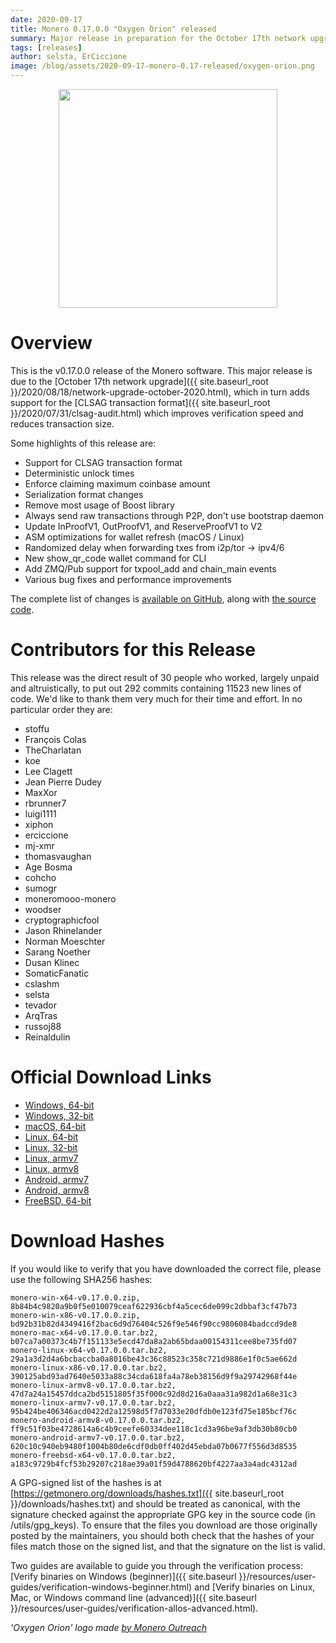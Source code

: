 ```yaml
---
date: 2020-09-17
title: Monero 0.17.0.0 "Oxygen Orion" released
summary: Major release in preparation for the October 17th network upgrade
tags: [releases]
author: selsta, ErCiccione
image: /blog/assets/2020-09-17-monero-0.17-released/oxygen-orion.png
---
```


<div align="center">
  <img src="{{ page.image }}" width="350px">
</div>

# Overview

This is the v0.17.0.0 release of the Monero software. This major release is due to the [October 17th network upgrade]({{ site.baseurl_root }}/2020/08/18/network-upgrade-october-2020.html), which in turn adds support for the [CLSAG transaction format]({{ site.baseurl_root }}/2020/07/31/clsag-audit.html) which improves verification speed and reduces transaction size.

Some highlights of this release are:

- Support for CLSAG transaction format
- Deterministic unlock times
- Enforce claiming maximum coinbase amount
- Serialization format changes
- Remove most usage of Boost library
- Always send raw transactions through P2P, don't use bootstrap daemon
- Update InProofV1, OutProofV1, and ReserveProofV1 to V2
- ASM optimizations for wallet refresh (macOS / Linux)
- Randomized delay when forwarding txes from i2p/tor -> ipv4/6
- New show_qr_code wallet command for CLI
- Add ZMQ/Pub support for txpool_add and chain_main events
- Various bug fixes and performance improvements

The complete list of changes is [available on GitHub](https://github.com/monero-project/monero/compare/v0.16.0.3...v0.17.0.0), along with [the source code](https://github.com/monero-project/monero/tree/v0.17.0.0).

# Contributors for this Release

This release was the direct result of 30 people who worked, largely unpaid and altruistically, to put out 292 commits containing 11523 new lines of code. We'd like to thank them very much for their time and effort. In no particular order they are:

- stoffu
- François Colas
- TheCharlatan
- koe
- Lee Clagett
- Jean Pierre Dudey
- MaxXor
- rbrunner7
- luigi1111
- xiphon
- erciccione
- mj-xmr
- thomasvaughan
- Age Bosma
- cohcho
- sumogr
- moneromooo-monero
- woodser
- cryptographicfool
- Jason Rhinelander
- Norman Moeschter
- Sarang Noether
- Dusan Klinec
- SomaticFanatic
- cslashm
- selsta
- tevador
- ArqTras
- russoj88
- Reinaldulin

# Official Download Links

- [Windows, 64-bit](https://downloads.getmonero.org/cli/monero-win-x64-v0.17.0.0.zip)
- [Windows, 32-bit](https://downloads.getmonero.org/cli/monero-win-x86-v0.17.0.0.zip)
- [macOS, 64-bit](https://downloads.getmonero.org/cli/monero-mac-x64-v0.17.0.0.tar.bz2)
- [Linux, 64-bit](https://downloads.getmonero.org/cli/monero-linux-x64-v0.17.0.0.tar.bz2)
- [Linux, 32-bit](https://downloads.getmonero.org/cli/monero-linux-x86-v0.17.0.0.tar.bz2)
- [Linux, armv7](https://downloads.getmonero.org/cli/monero-linux-armv7-v0.17.0.0.tar.bz2)
- [Linux, armv8](https://downloads.getmonero.org/cli/monero-linux-armv8-v0.17.0.0.tar.bz2)
- [Android, armv7](https://downloads.getmonero.org/cli/monero-android-armv7-v0.17.0.0.tar.bz2)
- [Android, armv8](https://downloads.getmonero.org/cli/monero-android-armv8-v0.17.0.0.tar.bz2)
- [FreeBSD, 64-bit](https://downloads.getmonero.org/cli/monero-freebsd-x64-v0.17.0.0.tar.bz2)

# Download Hashes

If you would like to verify that you have downloaded the correct file, please use the following SHA256 hashes:

```
monero-win-x64-v0.17.0.0.zip, 8b84b4c9820a9b0f5e010079ceaf622936cbf4a5cec6de099c2dbbaf3cf47b73
monero-win-x86-v0.17.0.0.zip, bd92b31b82d4349416f2bac6d9d76404c526f9e546f90cc9806084badccd9de8
monero-mac-x64-v0.17.0.0.tar.bz2, b07ca7a00373c4b7f151133e5ecd47da8a2ab65bdaa00154311cee8be735fd07
monero-linux-x64-v0.17.0.0.tar.bz2, 29a1a3d2d4a6bcbaccba0a8016be43c36c88523c358c721d9886e1f0c5ae662d
monero-linux-x86-v0.17.0.0.tar.bz2, 390125abd93ad7640e5033a88c34cda618fa4a78eb38156d9f9a29742968f44e
monero-linux-armv8-v0.17.0.0.tar.bz2, 47d7a24a15457ddca2bd5151805f35f000c92d8d216a0aaa31a982d1a68e31c3
monero-linux-armv7-v0.17.0.0.tar.bz2, 95b424be406346acd0422d2a12598d5f7d7033e20dfdb0e123fd75e185bcf76c
monero-android-armv8-v0.17.0.0.tar.bz2, ff9c51f03be4728614a6c4b9ceefe60334dee118c1cd3a96be9af3db30b80cb0
monero-android-armv7-v0.17.0.0.tar.bz2, 620c10c940eb9480f1004b80de6cdf0db0ff402d45ebda07b0677f556d3d8535
monero-freebsd-x64-v0.17.0.0.tar.bz2, a183c9729b4fcf53b29207c218ae39a01f59d4788620bf4227aa3a4adc4312ad
```

A GPG-signed list of the hashes is at [https://getmonero.org/downloads/hashes.txt]({{ site.baseurl_root }}/downloads/hashes.txt) and should be treated as canonical, with the signature checked against the appropriate GPG key in the source code (in /utils/gpg_keys). To ensure that the files you download are those originally posted by the maintainers, you should both check that the hashes of your files match those on the signed list, and that the signature on the list is valid.

Two guides are available to guide you through the verification process: [Verify binaries on Windows (beginner)]({{ site.baseurl }}/resources/user-guides/verification-windows-beginner.html) and [Verify binaries on Linux, Mac, or Windows command line (advanced)]({{ site.baseurl }}/resources/user-guides/verification-allos-advanced.html).

*'Oxygen Orion' logo made [by Monero Outreach](https://www.reddit.com/r/Monero/comments/isnmoo/all_the_world_knows_brave_orion_and_relies_on_the/)*
